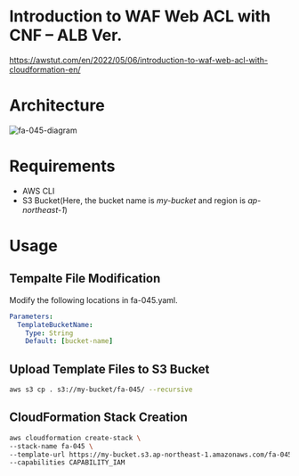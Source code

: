# Introduction to WAF Web ACL with CNF – ALB Ver.

https://awstut.com/en/2022/05/06/introduction-to-waf-web-acl-with-cloudformation-en/

# Architecture

![fa-045-diagram](https://user-images.githubusercontent.com/84276199/201519835-ec643df4-3680-4f1e-9816-2f4450eb1f2d.png)

# Requirements

* AWS CLI
* S3 Bucket(Here, the bucket name is *my-bucket* and region is *ap-northeast-1*)

# Usage

## Tempalte File Modification

Modify the following locations in fa-045.yaml.

```yaml
Parameters:
  TemplateBucketName:
    Type: String
    Default: [bucket-name]
```

## Upload  Template Files to S3 Bucket

```bash
aws s3 cp . s3://my-bucket/fa-045/ --recursive
```

## CloudFormation Stack Creation

```bash
aws cloudformation create-stack \
--stack-name fa-045 \
--template-url https://my-bucket.s3.ap-northeast-1.amazonaws.com/fa-045/fa-045.yaml \
--capabilities CAPABILITY_IAM
```
